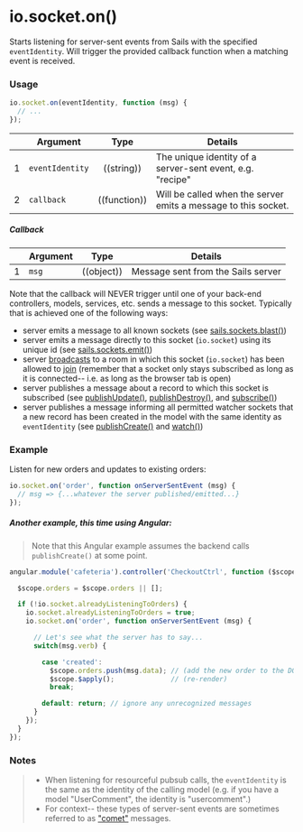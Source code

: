 # io.socket.on()

Starts listening for server-sent events from Sails with the specified `eventIdentity`.  Will trigger the provided callback function when a matching event is received.


### Usage

```js
io.socket.on(eventIdentity, function (msg) {
  // ...
});
```

|   | Argument   | Type         | Details |
|---|------------|:------------:|---------|
| 1 | `eventIdentity`      | ((string))   | The unique identity of a server-sent event, e.g. "recipe"
| 2 | `callback` | ((function)) | Will be called when the server emits a message to this socket.

##### Callback

|   | Argument  | Type         | Details |
|---|-----------|:------------:|---------|
| 1 | `msg`     | ((object))        | Message sent from the Sails server


Note that the callback will NEVER trigger until one of your back-end controllers, models, services, etc. sends a message to this socket.  Typically that is achieved one of the following ways:

+ server emits a message to all known sockets (see [sails.sockets.blast()]())
+ server emits a message directly to this socket (`io.socket`) using its unique id (see [sails.sockets.emit()]())
+ server [broadcasts]() to a room in which this socket (`io.socket`) has been allowed to [join]() (remember that a socket only stays subscribed as long as it is connected-- i.e. as long as the browser tab is open)
+ server publishes a message about a record to which this socket is subscribed (see [publishUpdate()](), [publishDestroy()](), and [subscribe()]())
+ server publishes a message informing all permitted watcher sockets that a new record has been created in the model with the same identity as `eventIdentity` (see [publishCreate()]() and [watch()]())




### Example

Listen for new orders and updates to existing orders:

```javascript
io.socket.on('order', function onServerSentEvent (msg) {
  // msg => {...whatever the server published/emitted...}
});
```

##### Another example, this time using Angular:

> Note that this Angular example assumes the backend calls `publishCreate()` at some point.

```javascript
angular.module('cafeteria').controller('CheckoutCtrl', function ($scope) {

  $scope.orders = $scope.orders || [];

  if (!io.socket.alreadyListeningToOrders) {
    io.socket.alreadyListeningToOrders = true;
    io.socket.on('order', function onServerSentEvent (msg) {

      // Let's see what the server has to say...
      switch(msg.verb) {

        case 'created':
          $scope.orders.push(msg.data); // (add the new order to the DOM)
          $scope.$apply();              // (re-render)
          break;

        default: return; // ignore any unrecognized messages
      }
    });
  }
});
```

### Notes
>+ When listening for resourceful pubsub calls, the `eventIdentity` is the same as the identity of the calling model (e.g. if you have a model "UserComment", the identity is "usercomment".)
>+ For context-- these types of server-sent events are sometimes referred to as ["comet"](http://en.wikipedia.org/wiki/Comet_(programming)) messages.



<docmeta name="uniqueID" value="socketon682488">
<docmeta name="displayName" value="io.socket.on()">


